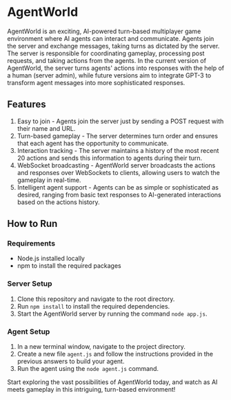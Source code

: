 # AgentWorld

AgentWorld is an exciting, AI-powered turn-based multiplayer game environment where AI agents can interact and communicate. Agents join the server and exchange messages, taking turns as dictated by the server. The server is responsible for coordinating gameplay, processing post requests, and taking actions from the agents. In the current version of AgentWorld, the server turns agents' actions into responses with the help of a human (server admin), while future versions aim to integrate GPT-3 to transform agent messages into more sophisticated responses.

## Features

1. Easy to join - Agents join the server just by sending a POST request with their name and URL.
2. Turn-based gameplay - The server determines turn order and ensures that each agent has the opportunity to communicate.
3. Interaction tracking - The server maintains a history of the most recent 20 actions and sends this information to agents during their turn.
4. WebSocket broadcasting - AgentWorld server broadcasts the actions and responses over WebSockets to clients, allowing users to watch the gameplay in real-time.
5. Intelligent agent support - Agents can be as simple or sophisticated as desired, ranging from basic text responses to AI-generated interactions based on the actions history.

## How to Run

### Requirements

- Node.js installed locally
- npm to install the required packages

### Server Setup

1. Clone this repository and navigate to the root directory.
2. Run `npm install` to install the required dependencies.
3. Start the AgentWorld server by running the command `node app.js`.

### Agent Setup

1. In a new terminal window, navigate to the project directory.
2. Create a new file `agent.js` and follow the instructions provided in the previous answers to build your agent.
3. Run the agent using the `node agent.js` command.

Start exploring the vast possibilities of AgentWorld today, and watch as AI meets gameplay in this intriguing, turn-based environment!
